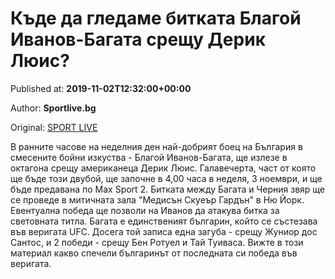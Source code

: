
# Къде да гледаме битката Благой Иванов-Багата срещу Дерик Люис?

Published at: **2019-11-02T12:32:00+00:00**

Author: **Sportlive.bg**

Original: [SPORT LIVE](https://www.sportlive.bg/sport/other/kyde-da-gledame-bitkata-blagoj-ivanov-bagata-sreshtu-derik-lyuis-1391041.html)

В ранните часове на неделния ден най-добрият боец на България в смесените бойни изкуства - Благой Иванов-Багата, ще излезе в октагона срещу американеца Дерик Люис. Галавечерта, част от която ще бъде този двубой, ще започне в 4,00 часа в неделя, 3 ноември, и ще бъде предавана по Мах Sport 2.
Битката между Багата и Черния звяр ще се проведе в митичната зала "Медисън Скуеър Гардън" в Ню Йорк. Евентуална победа ще позволи на Иванов да атакува битка за световната титла.
Багата е единственият българин, който се състезава във веригата UFC. Досега той записа една загуба - срещу Жуниор дос Сантос, и 2 победи - срещу Бен Ротуел и Тай Туиваса. Вижте в този материал какво спечели българинът от последната си победа във веригата. 
